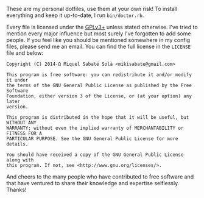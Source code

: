 These are my personal dotfiles, use them at your own risk! To install everything
and keep it up-to-date, I run `bin/doctor.rb`.

Every file is licensed under the
[GPLv3+](https://www.gnu.org/licenses/gpl-3.0.html) unless stated
otherwise. I've tried to mention every major influence but most surely I've
forgotten to add some people. If you feel like you should be mentioned somewhere
in my config files, please send me an email. You can find the full license in
the `LICENSE` file and below:

```
Copyright (C) 2014-Ω Miquel Sabaté Solà <mikisabate@gmail.com>

This program is free software: you can redistribute it and/or modify it under
the terms of the GNU General Public License as published by the Free Software
Foundation, either version 3 of the License, or (at your option) any later
version.

This program is distributed in the hope that it will be useful, but WITHOUT ANY
WARRANTY; without even the implied warranty of MERCHANTABILITY or FITNESS FOR A
PARTICULAR PURPOSE. See the GNU General Public License for more details.

You should have received a copy of the GNU General Public License along with
this program. If not, see <http://www.gnu.org/licenses/>.
```

And cheers to the many people who have contributed to free software and that
have ventured to share their knowledge and expertise selflessly. Thanks!

